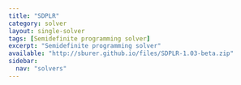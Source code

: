 ```yaml
---
title: "SDPLR"
category: solver
layout: single-solver
tags: [Semidefinite programming solver]
excerpt: "Semidefinite programming solver"
available: "http://sburer.github.io/files/SDPLR-1.03-beta.zip"
sidebar:
  nav: "solvers"
---
```

